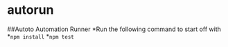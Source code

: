 # autorun
##Autoto Automation Runner
*Run the following command to start off with
*<code>npm install</code>
*<code>npm test</code>
